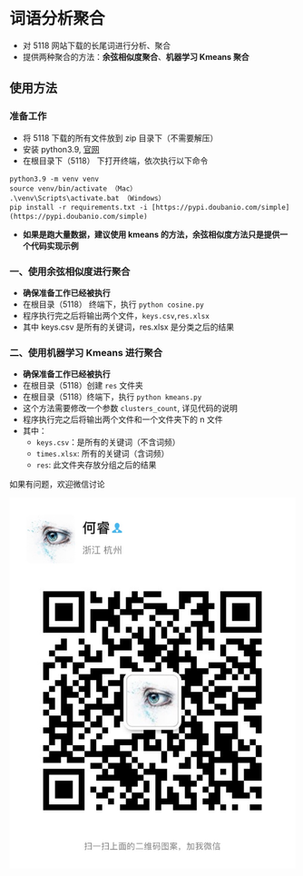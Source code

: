 # 词语分析聚合

* 对 5118 网站下载的长尾词进行分析、聚合
* 提供两种聚合的方法：**余弦相似度聚合**、**机器学习 Kmeans 聚合**

## 使用方法

### 准备工作

* 将 5118 下载的所有文件放到 zip 目录下（不需要解压）
* 安装 python3.9, [官网](https://www.python.org/downloads/release/python-390/)
* 在根目录下（5118） 下打开终端，依次执行以下命令

```shell
python3.9 -m venv venv 
source venv/bin/activate （Mac） 
.\venv\Scripts\activate.bat （Windows） 
pip install -r requirements.txt -i [https://pypi.doubanio.com/simple](https://pypi.doubanio.com/simple)
```

* **如果是跑大量数据，建议使用 kmeans 的方法，余弦相似度方法只是提供一个代码实现示例**

### 一、使用余弦相似度进行聚合

* **确保准备工作已经被执行**
* 在根目录（5118） 终端下，执行 `python cosine.py`
* 程序执行完之后将输出两个文件，`keys.csv`,`res.xlsx`
* 其中 keys.csv 是所有的关键词，res.xlsx 是分类之后的结果

### 二、使用机器学习 Kmeans 进行聚合

* **确保准备工作已经被执行**
* 在根目录（5118）创建 `res` 文件夹
* 在根目录（5118）终端下，执行 `python kmeans.py`
* 这个方法需要修改一个参数 `clusters_count`, 详见代码的说明
* 程序执行完之后将输出两个文件和一个文件夹下的 n 文件
* 其中：
  * `keys.csv`：是所有的关键词（不含词频）
  * `times.xlsx`: 所有的关键词（含词频）
  * `res`: 此文件夹存放分组之后的结果

如果有问题，欢迎微信讨论

![](../../.gitbook/assets/Wechat.jpeg)
